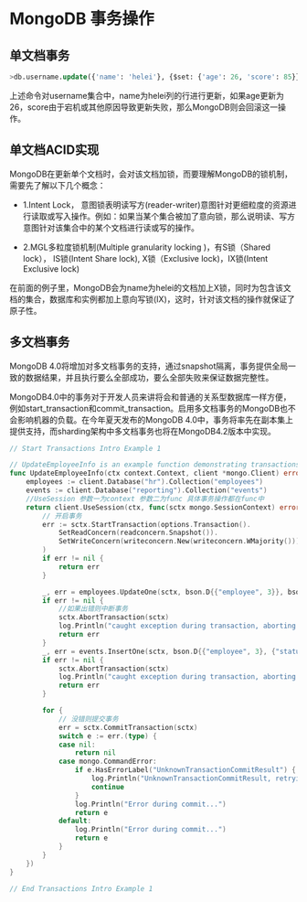 # MongoDB 事务操作

## 单文档事务

```sql
>db.username.update({'name': 'helei'}, {$set: {'age': 26, 'score': 85}})
```

上述命令对username集合中，name为helei列的行进行更新，如果age更新为26，score由于宕机或其他原因导致更新失败，那么MongoDB则会回滚这一操作。

## 单文档ACID实现

MongoDB在更新单个文档时，会对该文档加锁，而要理解MongoDB的锁机制，需要先了解以下几个概念：

* 1.Intent Lock， 意图锁表明读写方(reader-writer)意图针对更细粒度的资源进行读取或写入操作。例如：如果当某个集合被加了意向锁，那么说明读、写方意图针对该集合中的某个文档进行读或写的操作。

* 2.MGL多粒度锁机制(Multiple granularity locking )，有S锁（Shared lock）， IS锁(Intent Share lock), X锁（Exclusive lock)，IX锁(Intent Exclusive lock)

在前面的例子里，MongoDB会为name为helei的文档加上X锁，同时为包含该文档的集合，数据库和实例都加上意向写锁(IX)，这时，针对该文档的操作就保证了原子性。

## 多文档事务

MongoDB 4.0将增加对多文档事务的支持，通过snapshot隔离，事务提供全局一致的数据结果，并且执行要么全部成功，要么全部失败来保证数据完整性。

MongoDB4.0中的事务对于开发人员来讲将会和普通的关系型数据库一样方便，例如start_transaction和commit_transaction。启用多文档事务的MongoDB也不会影响机器的负载。在今年夏天发布的MongoDB 4.0中，事务将率先在副本集上提供支持，而sharding架构中多文档事务也将在MongoDB4.2版本中实现。

```go
// Start Transactions Intro Example 1

// UpdateEmployeeInfo is an example function demonstrating transactions.
func UpdateEmployeeInfo(ctx context.Context, client *mongo.Client) error {
	employees := client.Database("hr").Collection("employees")
	events := client.Database("reporting").Collection("events")
	//UseSession 参数一为context 参数二为func 具体事务操作都在func中
	return client.UseSession(ctx, func(sctx mongo.SessionContext) error {
        // 开启事务
		err := sctx.StartTransaction(options.Transaction().
			SetReadConcern(readconcern.Snapshot()).
			SetWriteConcern(writeconcern.New(writeconcern.WMajority())),
		)
		if err != nil {
			return err
		}

		_, err = employees.UpdateOne(sctx, bson.D{{"employee", 3}}, bson.D{{"$set", bson.D{{"status", "Inactive"}}}})
		if err != nil {
            //如果出错则中断事务
			sctx.AbortTransaction(sctx)
			log.Println("caught exception during transaction, aborting.")
			return err
		}
		_, err = events.InsertOne(sctx, bson.D{{"employee", 3}, {"status", bson.D{{"new", "Inactive"}, {"old", "Active"}}}})
		if err != nil {
			sctx.AbortTransaction(sctx)
			log.Println("caught exception during transaction, aborting.")
			return err
		}

		for {
            // 没错则提交事务
			err = sctx.CommitTransaction(sctx)
			switch e := err.(type) {
			case nil:
				return nil
			case mongo.CommandError:
				if e.HasErrorLabel("UnknownTransactionCommitResult") {
					log.Println("UnknownTransactionCommitResult, retrying commit operation...")
					continue
				}
				log.Println("Error during commit...")
				return e
			default:
				log.Println("Error during commit...")
				return e
			}
		}
	})
}

// End Transactions Intro Example 1
```

